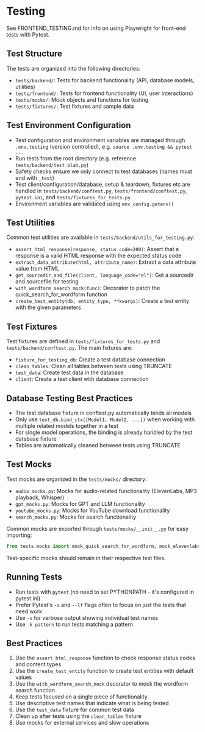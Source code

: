 # Testing

See FRONTEND_TESTING.md for info on using Playwright for front-end tests with Pytest.

## Test Structure

The tests are organized into the following directories:

- `tests/backend/`: Tests for backend functionality (API, database models, utilities)
- `tests/frontend/`: Tests for frontend functionality (UI, user interactions)
- `tests/mocks/`: Mock objects and functions for testing
- `tests/fixtures/`: Test fixtures and sample data

## Test Environment Configuration

- Test configuration and environment variables are managed through `.env.testing` (version controlled), e.g. `source .env.testing && pytest ...`
- Run tests from the root directory (e.g. reference `tests/backend/test_blah.py`)
- Safety checks ensure we only connect to test databases (names must end with `_test`)
- Test client/configuration/database, setup & teardown, fixtures etc are handled in `tests/backend/conftest.py`, `tests/frontend/conftest.py`, `pytest.ini`, and `tests/fixtures_for_tests.py`
- Environment variables are validated using `env_config.getenv()`

## Test Utilities

Common test utilities are available in `tests/backend/utils_for_testing.py`:

- `assert_html_response(response, status_code=200)`: Assert that a response is a valid HTML response with the expected status code
- `extract_data_attribute(html, attribute_name)`: Extract a data attribute value from HTML
- `get_sourcedir_and_file(client, language_code="el")`: Get a sourcedir and sourcefile for testing
- `with_wordform_search_mock(func)`: Decorator to patch the quick_search_for_wordform function
- `create_test_entity(db, entity_type, **kwargs)`: Create a test entity with the given parameters

## Test Fixtures

Test fixtures are defined in `tests/fixtures_for_tests.py` and `tests/backend/conftest.py`. The main fixtures are:

- `fixture_for_testing_db`: Create a test database connection
- `clean_tables`: Clean all tables between tests using TRUNCATE
- `test_data`: Create test data in the database
- `client`: Create a test client with database connection

## Database Testing Best Practices

- The test database fixture in conftest.py automatically binds all models
- Only use `test_db.bind_ctx([Model1, Model2, ...])` when working with multiple related models together in a test
- For single model operations, the binding is already handled by the test database fixture
- Tables are automatically cleaned between tests using TRUNCATE

## Test Mocks

Test mocks are organized in the `tests/mocks/` directory:
- `audio_mocks.py`: Mocks for audio-related functionality (ElevenLabs, MP3 playback, Whisper)
- `gpt_mocks.py`: Mocks for GPT and LLM functionality
- `youtube_mocks.py`: Mocks for YouTube download functionality
- `search_mocks.py`: Mocks for search functionality

Common mocks are exported through `tests/mocks/__init__.py` for easy importing:
```python
from tests.mocks import mock_quick_search_for_wordform, mock_elevenlabs
```

Test-specific mocks should remain in their respective test files.

## Running Tests

- Run tests with `pytest` (no need to set PYTHONPATH - it's configured in pytest.ini)
- Prefer Pytest's `-x` and `--lf` flags often to focus on just the tests that need work
- Use `-v` for verbose output showing individual test names
- Use `-k pattern` to run tests matching a pattern

## Best Practices

1. Use the `assert_html_response` function to check response status codes and content types
2. Use the `create_test_entity` function to create test entities with default values
3. Use the `with_wordform_search_mock` decorator to mock the wordform search function
4. Keep tests focused on a single piece of functionality
5. Use descriptive test names that indicate what is being tested
6. Use the `test_data` fixture for common test data
7. Clean up after tests using the `clean_tables` fixture
8. Use mocks for external services and slow operations
